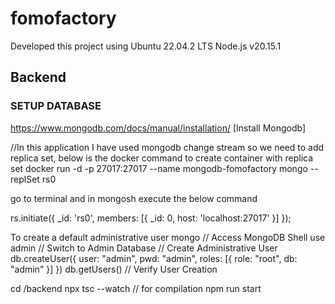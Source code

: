 # fomofactory
Developed this project using Ubuntu 22.04.2 LTS
Node.js v20.15.1

## Backend
### SETUP DATABASE
https://www.mongodb.com/docs/manual/installation/ [Install Mongodb]

//In this application I have used mongodb change stream so we need to add replica set, below is the docker command to create container with replica set
docker run -d -p 27017:27017 --name mongodb-fomofactory mongo --replSet rs0

go to terminal and in mongosh execute the below command

rs.initiate({
  _id: 'rs0',
  members: [{ _id: 0, host: 'localhost:27017' }]
});

To create a default administrative user
mongo // Access MongoDB Shell
use admin // Switch to Admin Database
// Create Administrative User
db.createUser({ 
  user: "admin",
  pwd: "admin",
  roles: [{ role: "root", db: "admin" }]
})
db.getUsers() //  Verify User Creation

cd /backend
npx tsc --watch // for compilation
npm run start 